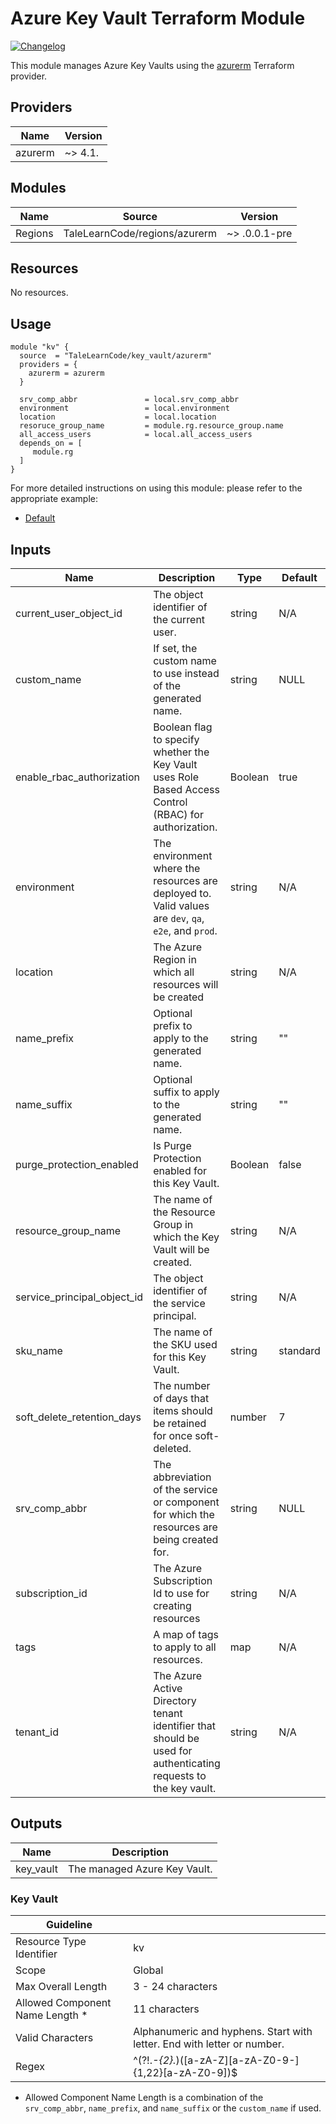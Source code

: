 # Azure Key Vault Terraform Module

[![Changelog](https://img.shields.io/badge/changelog-release-green.svg)](CHANGELOG.md)

This module manages Azure Key Vaults using the [azurerm](https://registry.terraform.io/providers/hashicorp/azurerm/latest) Terraform provider.


## Providers

| Name    | Version |
| ------- | ------- |
| azurerm | ~> 4.1. |

## Modules

| Name | Source | Version |
| ---- | ------ | ------- |
| Regions | TaleLearnCode/regions/azurerm | ~> .0.0.1-pre |

## Resources

No resources.

## Usage

```hcl
module "kv" {
  source  = "TaleLearnCode/key_vault/azurerm"
  providers = {
    azurerm = azurerm
  }

  srv_comp_abbr               = local.srv_comp_abbr
  environment                 = local.environment
  location                    = local.location
  resoruce_group_name         = module.rg.resource_group.name
  all_access_users            = local.all_access_users
  depends_on = [
     module.rg
  ]
}
```

For more detailed instructions on using this module: please refer to the appropriate example:

- [Default](examples/default/README.md)

## Inputs

| Name                        | Description                                                  | Type    | Default            | Required |
| --------------------------- | ------------------------------------------------------------ | ------- | ------------------ | -------- |
| current_user_object_id      | The object identifier of the current user.                   | string  | N/A                | yes      |
| custom_name                 | If set, the custom name to use instead of the generated name. | string  | NULL               | no       |
| enable_rbac_authorization   | Boolean flag to specify whether the Key Vault uses Role Based Access Control (RBAC) for authorization. | Boolean | true               | no       |
| environment                 | The environment where the resources are deployed to. Valid values are `dev`, `qa`, `e2e`, and `prod`. | string  | N/A                | yes      |
| location                    | The Azure Region in which all resources will be created      | string  | N/A                | yes      |
| name_prefix                 | Optional prefix to apply to the generated name.              | string  | ""                 | no       |
| name_suffix                 | Optional suffix to apply to the generated name.              | string  | ""                 | no       |
| purge_protection_enabled    | Is Purge Protection enabled for this Key Vault.              | Boolean | false              | no       |
| resource_group_name         | The name of the Resource Group in which the Key Vault will be created. | string  | N/A                | yes      |
| service_principal_object_id | The object identifier of the service principal.              | string  | N/A                | yes      |
| sku_name                    | The name of the SKU used for this Key Vault.                 | string  | standard           | no       |
| soft_delete_retention_days  | The number of days that items should be retained for once soft-deleted. | number  | 7                  | no       |
| srv_comp_abbr               | The abbreviation of the service or component for which the resources are being created for. | string  | NULL               | no       |
| subscription_id             | The Azure Subscription Id to use for creating resources      | string  | N/A                | yes      |
| tags                        | A map of tags to apply to all resources.                     | map     | N/A                | no       |
| tenant_id                   | The Azure Active Directory tenant identifier that should be used for authenticating requests to the key vault. | string  | N/A | yes       |

## Outputs

| Name           | Description                       |
|----------------|-----------------------------------|
| key_vault      | The managed Azure Key Vault.      |

### Key Vault

| Guideline                       |                                                              |
| ------------------------------- | ------------------------------------------------------------ |
| Resource Type Identifier        | kv                                                           |
| Scope                           | Global                                                       |
| Max Overall Length              | 3 - 24 characters                                            |
| Allowed Component Name Length * | 11 characters                                                |
| Valid Characters                | Alphanumeric and hyphens. Start with letter. End with letter or number. |
| Regex                           | ^(?!.*-{2}.*)([a-zA-Z][a-zA-Z0-9-]{1,22}[a-zA-Z0-9])$        |

* Allowed Component Name Length is a combination of the `srv_comp_abbr`, `name_prefix`, and `name_suffix` or the `custom_name` if used.